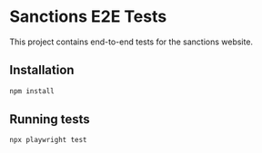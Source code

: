 # Sanctions E2E Tests

This project contains end-to-end tests for the sanctions website.

## Installation

```bash
npm install
```

## Running tests

```bash
npx playwright test
```
